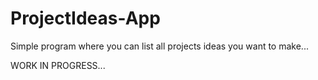# ProjectIdeas-App

Simple program where you can list all projects ideas you want to make...

WORK IN PROGRESS...
